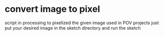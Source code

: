 # convert image to pixel 
script in processing to pixelized  the given image  used in POV projects 
just put your desired image in the sketch directory and run the sketch

